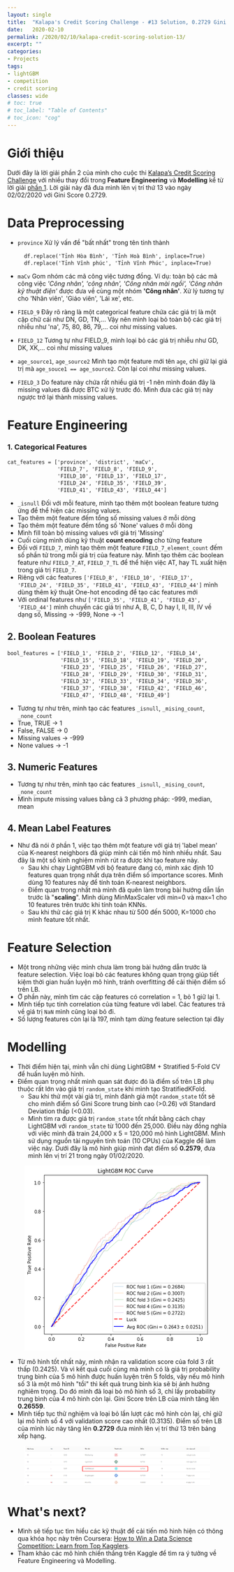 ```yaml
---
layout: single
title:  "Kalapa's Credit Scoring Challenge - #13 Solution, 0.2729 Gini Score"
date:   2020-02-10
permalink: /2020/02/10/kalapa-credit-scoring-solution-13/
excerpt: ""
categories: 
- Projects
tags:
- lightGBM
- competition
- credit scoring
classes: wide
# toc: true
# toc_label: "Table of Contents"
# toc_icon: "cog"
---
```


# Giới thiệu

Dưới đây là lời giải phần 2 của mình cho cuộc thi [Kalapa’s Credit Scoring Challenge](https://challenge.kalapa.vn/) với nhiều thay đổi trong **Feature Engineering** và **Modelling** kể từ lời giải [phần 1](https://forum.machinelearningcoban.com/t/kalapas-credit-scoring-challenge-17-solution-21-01-0-22737-gini-score/7071). Lời giải này đã đưa mình lên vị trí thứ 13 vào ngày 02/02/2020 với Gini Score 0.2729.

# Data Preprocessing

- `province` Xử lý vấn đề "bất nhất" trong tên tỉnh thành

        df.replace('Tỉnh Hòa Bình', 'Tỉnh Hoà Bình', inplace=True)
        df.replace('Tỉnh Vĩnh phúc', 'Tỉnh Vĩnh Phúc', inplace=True)

- `maCv` Gom nhóm các mã công việc tương đồng. Ví dụ: toàn bộ các mã công việc *'Công nhân', 'công nhân', 'Công nhân mài ngồi', 'Công nhân kỹ thuật điện'* được đưa về cùng một nhóm **'Công nhân'**. Xử lý tương tự cho 'Nhân viên', 'Giáo viên', 'Lái xe', etc.
- `FIELD_9` Đây rõ ràng là một categorical feature chứa các giá trị là một cặp chữ cái như DN, GD, TN,... Vậy nên mình loại bỏ toàn bộ các giá trị nhiễu như 'na', 75, 80, 86, 79,... coi như missing values.
- `FIELD_12` Tương tự như FIELD_9, mình loại bỏ các giá trị nhiễu như GD, DK, XK,... coi như missing values
- `age_source1`, `age_source2` Mình tạo một feature mới tên `age`, chỉ giữ lại giá trị mà `age_souce1 == age_source2`. Còn lại coi như missing values.
- `FIELD_3` Do feature này chứa rất nhiều giá trị -1 nên mình đoán đây là missing values đã được BTC xử lý trước đó. Mình đưa các giá trị này ngược trở lại thành missing values.

# Feature Engineering

### 1. Categorical Features

    cat_features = ['province', 'district', 'maCv',
                    'FIELD_7', 'FIELD_8', 'FIELD_9',
                    'FIELD_10', 'FIELD_13', 'FIELD_17', 
                    'FIELD_24', 'FIELD_35', 'FIELD_39', 
                    'FIELD_41', 'FIELD_43', 'FIELD_44']

- `_isnull` Đối với mỗi feature, mình tạo thêm một boolean feature tương ứng để thể hiện các missing values.
- Tạo thêm một feature đếm tổng số missing values ở mỗi dòng
- Tạo thêm một feature đếm tổng số 'None' values ở mỗi dòng
- Mình fill toàn bộ missing values với giá trị 'Missing'
- Cuối cùng mình dùng kỹ thuật **count encoding** cho từng feature
- Đối với `FIELD_7`, mình tạo thêm một feature `FIELD_7_element_count` đếm số phần tử trong mỗi giá trị của feature này. Mình tạo thêm các boolean feature như `FIELD_7_AT`,  `FIELD_7_TL` để thể hiện việc AT, hay TL xuất hiện trong giá trị `FIELD_7`.
- Riêng với các features `['FIELD_8', 'FIELD_10', 'FIELD_17', 'FIELD_24', 'FIELD_35', 'FIELD_41', 'FIELD_43', 'FIELD_44']` mình dùng thêm kỹ thuật One-hot encoding để tạo các features mới
- Với ordinal features như `['FIELD_35', 'FIELD_41', 'FIELD_43', 'FIELD_44']` mình chuyển các giá trị như A, B, C, D hay I, II, III, IV về dạng số, Missing → -999, None → -1

## 2. Boolean Features

    bool_features = ['FIELD_1', 'FIELD_2', 'FIELD_12', 'FIELD_14', 
                     'FIELD_15', 'FIELD_18', 'FIELD_19', 'FIELD_20', 
                     'FIELD_23', 'FIELD_25', 'FIELD_26', 'FIELD_27', 
                     'FIELD_28', 'FIELD_29', 'FIELD_30', 'FIELD_31', 
                     'FIELD_32', 'FIELD_33', 'FIELD_34', 'FIELD_36', 
                     'FIELD_37', 'FIELD_38', 'FIELD_42', 'FIELD_46', 
                     'FIELD_47', 'FIELD_48', 'FIELD_49']

- Tương tự như trên, mình tạo các features `_isnull`, `_mising_count`, `_none_count`
- True, TRUE → 1
- False, FALSE → 0
- Missing values → -999
- None values → -1

## 3. Numeric Features

- Tương tự như trên, mình tạo các features `_isnull`, `_mising_count`, `_none_count`
- Mình impute missing values bằng cả 3 phương pháp: -999, median, mean

## 4. Mean Label Features

- Như đã nói ở phần 1, việc tạo thêm một feature với giá trị 'label mean' của K-nearest neighbors đã giúp mình cải tiến mô hình nhiều nhất. Sau đây là một số kinh nghiệm mình rút ra được khi tạo feature này.
    - Sau khi chạy LightGBM với bộ feature đang có, mình xác định 10 features quan trọng nhất dựa trên điểm số importance scores. Mình dùng 10 features này để tính toán K-nearest neighbors.
    - Điểm quan trọng nhất mà mình đã quên làm trong bài hướng dẫn lần trước là "**scaling**". Mình dùng MinMaxScaler với min=0 và max=1 cho 10 features trên trước khi tính toán KNNs.
    - Sau khi thử các giá trị K khác nhau từ 500 đến 5000, K=1000 cho mình feature tốt nhất.

# Feature Selection

- Một trong những việc mình chưa làm trong bài hướng dẫn trước là feature selection. Việc loại bỏ các features không quan trọng giúp tiết kiệm thời gian huấn luyện mô hình, tránh overfitting để cải thiện điểm số trên LB.
- Ở phần này, mình tìm các cặp features có correlation = 1, bỏ 1 giữ lại 1.
- Mình tiếp tục tính correlation của từng feature với label. Các features trả về giá trị `NaN` mình cũng loại bỏ đi.
- Số lượng features còn lại là 197, mình tạm dừng feature selection tại đây

# Modelling

- Thời điểm hiện tại, mình vẫn chỉ dùng LightGBM + Stratified 5-Fold CV để huấn luyện mô hình.
- Điểm quan trọng nhất mình quan sát được đó là điểm số trên LB phụ thuộc rất lớn vào giá trị `random_state` khi mình tạo StratifiedKFold.
    - Sau khi thử một vài giá trị, mình đánh giá một `random_state` tốt sẽ cho mình điểm số Gini Score trung bình cao (>0.26) với Standard Deviation thấp (<0.03).
    - Mình tìm ra được giá trị `random_state` tốt nhất bằng cách chạy LightGBM với `random_state` từ 1000 đến 25,000. Điều này đồng nghĩa với việc mình đã train 24,000 x 5 = 120,000 mô hình LightGBM. Mình sử dụng nguồn tài nguyên tính toán (10 CPUs) của Kaggle để làm việc này. Dưới đây là mô hình giúp mình đạt điểm số **0.2579**, đưa mình lên vị trí 21 trong ngày 01/02/2020.

<figure>
	<img src="https://github.com/datasciblog/datasciblog.github.io/blob/master/_posts/images/2020-02-10-kalapa-credit-scoring-solution-13/1.png?raw=true">
</figure>

- Từ mô hình tốt nhất này, mình nhận ra validation score của fold 3 rất thấp (0.2425). Và vì kết quả cuối cùng mà mình có là giá trị probability trung bình của 5 mô hình được huấn luyện trên 5 folds, vậy nếu mô hình số 3 là một mô hình "tồi" thì kết quả trung bình kia sẽ bị ảnh hưởng nghiêm trọng. Do đó mình đã loại bỏ mô hình số 3, chỉ lấy probability trung bình của 4 mô hình còn lại. Gini Score trên LB của mình tăng lên **0.26559**.
- Mình tiếp tục thử nghiệm và loại bỏ lần lượt các mô hình còn lại, chỉ giữ lại mô hình số 4 với validation score cao nhất (0.3135). Điểm số trên LB của mình lúc này tăng lên **0.2729** đưa mình lên vị trí thứ 13 trên bảng xếp hạng.

<figure>
	<img src="https://github.com/datasciblog/datasciblog.github.io/blob/master/_posts/images/2020-02-10-kalapa-credit-scoring-solution-13/2.png?raw=true">
</figure>

# What's next?

- Mình sẽ tiếp tục tìm hiểu các kỹ thuật để cải tiến mô hình hiện có thông qua khóa học này trên Coursera: [How to Win a Data Science Competition: Learn from Top Kagglers](https://www.coursera.org/learn/competitive-data-science).
- Tham khảo các mô hình chiến thắng trên Kaggle để tìm ra ý tưởng về Feature Engineering và Modelling.